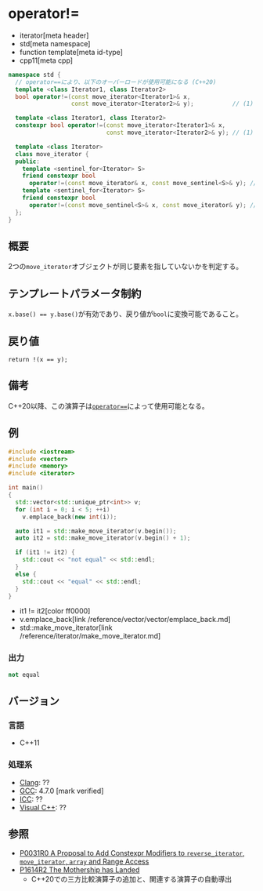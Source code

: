 # operator!=
* iterator[meta header]
* std[meta namespace]
* function template[meta id-type]
* cpp11[meta cpp]

```cpp
namespace std {
  // operator==により、以下のオーバーロードが使用可能になる (C++20)
  template <class Iterator1, class Iterator2>
  bool operator!=(const move_iterator<Iterator1>& x,
                  const move_iterator<Iterator2>& y);           // (1) C++11

  template <class Iterator1, class Iterator2>
  constexpr bool operator!=(const move_iterator<Iterator1>& x,
                            const move_iterator<Iterator2>& y); // (1) C++17

  template <class Iterator>
  class move_iterator {
  public:
    template <sentinel_for<Iterator> S>
    friend constexpr bool
      operator!=(const move_iterator& x, const move_sentinel<S>& y); // (2) C++20
    template <sentinel_for<Iterator> S>
    friend constexpr bool
      operator!=(const move_sentinel<S>& x, const move_iterator& y); // (3) C++20
  };
}
```

## 概要
2つの`move_iterator`オブジェクトが同じ要素を指していないかを判定する。

## テンプレートパラメータ制約

`x.base() == y.base()`が有効であり、戻り値が`bool`に変換可能であること。

## 戻り値
`return !(x == y);`

## 備考

C++20以降、この演算子は[`operator==`](op_equal.md)によって使用可能となる。

## 例
```cpp example
#include <iostream>
#include <vector>
#include <memory>
#include <iterator>

int main()
{
  std::vector<std::unique_ptr<int>> v;
  for (int i = 0; i < 5; ++i)
    v.emplace_back(new int(i));

  auto it1 = std::make_move_iterator(v.begin());
  auto it2 = std::make_move_iterator(v.begin() + 1);

  if (it1 != it2) {
    std::cout << "not equal" << std::endl;
  }
  else {
    std::cout << "equal" << std::endl;
  }
}
```
* it1 != it2[color ff0000]
* v.emplace_back[link /reference/vector/vector/emplace_back.md]
* std::make_move_iterator[link /reference/iterator/make_move_iterator.md]

### 出力
```cpp
not equal
```

## バージョン
### 言語
- C++11

### 処理系
- [Clang](/implementation.md#clang): ??
- [GCC](/implementation.md#gcc): 4.7.0 [mark verified]
- [ICC](/implementation.md#icc): ??
- [Visual C++](/implementation.md#visual_cpp): ??


## 参照
- [P0031R0 A Proposal to Add Constexpr Modifiers to `reverse_iterator`, `move_iterator`, `array` and Range Access](http://www.open-std.org/jtc1/sc22/wg21/docs/papers/2015/p0031r0.html)
- [P1614R2 The Mothership has Landed](https://www.open-std.org/jtc1/sc22/wg21/docs/papers/2019/p1614r2.html)
    - C++20での三方比較演算子の追加と、関連する演算子の自動導出
